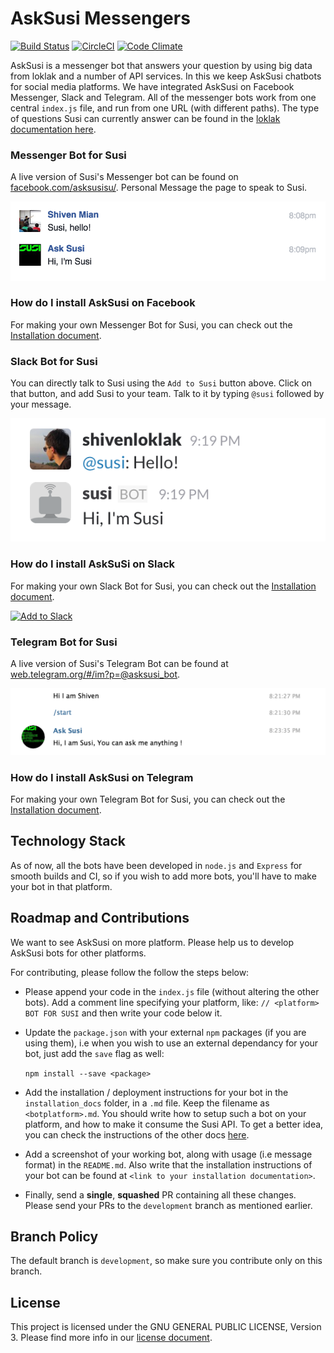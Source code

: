 # AskSusi Messengers

[![Build Status](https://travis-ci.org/fossasia/asksusi_messengers.svg?branch=development)](https://travis-ci.org/fossasia/asksusi_messengers)
[![CircleCI](https://img.shields.io/circleci/project/fossasia/asksusi_messengers.svg?maxAge=2592000?style=flat-square)](https://circleci.com/gh/fossasia/asksusi_messengers)
[![Code Climate](https://codeclimate.com/github/fossasia/asksusi_messengers/badges/gpa.svg)](https://codeclimate.com/github/fossasia/asksusi_messengers)

AskSusi is a messenger bot that answers your question by using big data from loklak and a number of API services. In this we keep AskSusi chatbots for social media platforms. We have integrated AskSusi on Facebook Messenger, Slack and Telegram. All of the messenger bots work from one central ```index.js``` file, and run from one URL (with different paths). The type of questions Susi can currently answer can be found in the [loklak documentation here](https://github.com/loklak/loklak_server/blob/development/docs/AskSUSI.md). 

### Messenger Bot for Susi

A live version of Susi's Messenger bot can be found on [facebook.com/asksusisu/](https://www.facebook.com/asksusisu/). Personal Message the page to speak to Susi.

![Susi Messenger](docs/images/messenger_screenshot.png "Susi Messenger")

### How do I install AskSusi on Facebook

For making your own Messenger Bot for Susi, you can check out the [Installation document](/docs/INSTALLATION_FACEBOOK.md).

### Slack Bot for Susi

You can directly talk to Susi using the ```Add to Susi``` button above. Click on that button, and add Susi to your team. Talk to it by typing ```@susi``` followed by your message.

![Susi Slack](docs/images/slack_screenshot.png "Susi Slack")

### How do I install AskSuSi on Slack

For making your own Slack Bot for Susi, you can check out the [Installation document](/docs/INSTALLATION_SLACK.md).

<a href="https://slack.com/oauth/authorize?scope=incoming-webhook,bot&client_id=62652302743.69257872898"><img alt="Add to Slack" height="40" width="139" src="https://platform.slack-edge.com/img/add_to_slack.png" srcset="https://platform.slack-edge.com/img/add_to_slack.png 1x, https://platform.slack-edge.com/img/add_to_slack@2x.png 2x" /></a>

### Telegram Bot for Susi

A live version of Susi's Telegram Bot can be found at [web.telegram.org/#/im?p=@asksusi_bot](https://web.telegram.org/#/im?p=@asksusi_bot). 

![Susi Telegram](docs/images/telegram_screenshot.png "Susi Telegram")

### How do I install AskSusi on Telegram

For making your own Telegram Bot for Susi, you can check out the [Installation document](/docs/INSTALLATION_TELEGRAM.md).

## Technology Stack

As of now, all the bots have been developed in ```node.js``` and ```Express``` for smooth builds and CI, so if you wish to add more bots, you'll have to make your bot in that platform. 

## Roadmap and Contributions

We want to see AskSusi on more platform. Please help us to develop AskSusi bots for other platforms. 

For contributing, please follow the follow the steps below:

* Please append your code in the ```index.js``` file (without altering the other bots). Add a comment line specifying your platform, like:
```// <platform> BOT FOR SUSI```
and then write your code below it.

* Update the ```package.json``` with your external ```npm``` packages (if you are using them), i.e when you wish to use an external dependancy for your bot, just add the ```save``` flag as well:

	```npm install --save <package>```

* Add the installation / deployment instructions for your bot in the ```installation_docs``` folder, in a ```.md``` file. Keep the filename as ```<botplatform>.md```. You should write how to setup such a bot on your platform, and how to make it consume the Susi API. To get a better idea, you can check the instructions of the other docs [here](/installation_docs).

* Add a screenshot of your working bot, along with usage (i.e message format) in the ```README.md```. Also write that the installation instructions of your bot can be found at ```<link to your installation documentation>```.

* Finally, send a **single**, **squashed** PR containing all these changes. Please send your PRs to the ```development``` branch as mentioned earlier.

## Branch Policy

The default branch is ```development```, so make sure you contribute only on this branch.

## License

This project is licensed under the GNU GENERAL PUBLIC LICENSE, Version 3. Please find more info in our [license document](LICENSE.md).
